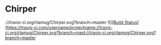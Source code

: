 # Chirper
://travis-ci.org/rlamug/Chirper.svg?branch=master
![[[[Build Status](https://travis-ci.com/username/projectname.svg?branch=master)](https://travis-ci.com/username/projectname://travis-ci.org/rlamug/Chirper.svg?branch=mast://travis-ci.org/rlamug/Chirper.svg?branch=master
